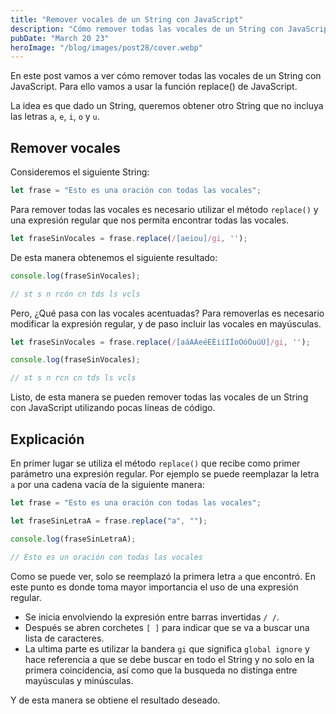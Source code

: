 ```yaml
---
title: "Remover vocales de un String con JavaScript"
description: "Cómo remover todas las vocales de un String con JavaScript"
pubDate: "March 20 23"
heroImage: "/blog/images/post28/cover.webp"
---
```


En este post vamos a ver cómo remover todas las vocales de un String con JavaScript. Para ello vamos a usar la función replace() de JavaScript.

La idea es que dado un String, queremos obtener otro String que no incluya las letras `a`, `e`, `i`, `o` y `u`.

## Remover vocales

Consideremos el siguiente String:

```js
let frase = "Esto es una oración con todas las vocales";
```

Para remover todas las vocales es necesario utilizar el método `replace()` y una expresión regular que nos permita encontrar todas las vocales.

```js
let fraseSinVocales = frase.replace(/[aeiou]/gi, '');
```

De esta manera obtenemos el siguiente resultado:

```js
console.log(fraseSinVocales);

// st s n rcón cn tds ls vcls
```

Pero, ¿Qué pasa con las vocales acentuadas? Para removerlas es necesario modificar la expresión regular, y de paso incluir las vocales en mayúsculas.

```js
let fraseSinVocales = frase.replace(/[aáAÁeéEÉiíIÍoOóÓuúÚ]/gi, '');

console.log(fraseSinVocales);

// st s n rcn cn tds ls vcls
```
Listo, de esta manera se pueden remover todas las vocales de un String con JavaScript utilizando pocas líneas de código.

## Explicación

En primer lugar se utiliza el método `replace()` que recibe como primer parámetro una expresión regular. Por ejemplo se puede reemplazar la letra `a` por una cadena vacía de la siguiente manera:

```js
let frase = "Esto es una oración con todas las vocales";

let fraseSinLetraA = frase.replace("a", "");

console.log(fraseSinLetraA);

// Esto es un oración con todas las vocales
```

Como se puede ver, solo se reemplazó la primera letra `a` que encontró. En este punto es donde toma mayor importancia el uso de una expresión regular.

- Se inicia envolviendo la expresión entre barras invertidas `/ /`.
- Después se abren corchetes `[ ]` para indicar que se va a buscar una lista de caracteres.
- La ultima parte es utilizar la bandera `gi` que significa `global ignore` y hace referencia a que se debe buscar en todo el String y no solo en la primera coincidencia, así como que la busqueda no distinga entre mayúsculas y minúsculas.

Y de esta manera se obtiene el resultado deseado.